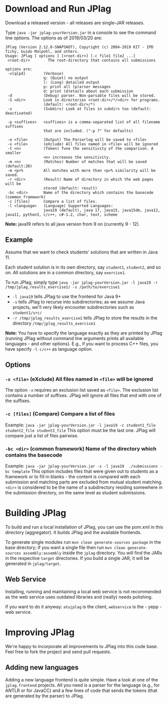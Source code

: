 # Download and Run JPlag
Download a released version - all releases are single-JAR releases.

Type `java -jar jplag-yourVersion.jar` in a console to see the command line options.
The options as of 2019/03/20 are:

```
JPlag (Version 2.12.0-SNAPSHOT), Copyright (c) 2004-2019 KIT - IPD Tichy, Guido Malpohl, and others.
Usage: JPlag [ options ] [<root-dir>] [-c file1 file2 ...]
 <root-dir>        The root-directory that contains all submissions

options are:
 -v[qlpd]        (Verbose)
                 q: (Quiet) no output
                 l: (Long) detailed output
                 p: print all (p)arser messages
                 d: print (d)etails about each submission
 -d              (Debug) parser. Non-parsable files will be stored.
 -S <dir>        Look in directories <root-dir>/*/<dir> for programs.
                 (default: <root-dir>/*)
 -s              (Subdirs) Look at files in subdirs too (default: deactivated)

 -p <suffixes>   <suffixes> is a comma-separated list of all filename suffixes
                 that are included. ("-p ?" for defaults)

 -o <file>       (Output) The Parserlog will be saved to <file>
 -x <file>       (eXclude) All files named in <file> will be ignored
 -t <n>          (Token) Tune the sensitivity of the comparison. A smaller
                 <n> increases the sensitivity.
 -m <n>          (Matches) Number of matches that will be saved (default:20)
 -m <p>%         All matches with more than <p>% similarity will be saved.
 -r <dir>        (Result) Name of directory in which the web pages will be
                 stored (default: result)
 -bc <dir>       Name of the directory which contains the basecode (common framework)
 -c [files]      Compare a list of files.
 -l <language>   (Language) Supported Languages:
                 java19 (default), java 17, java15, java15dm, java12, java11, python3, c/c++, c#-1.2, char, text, scheme
```

**Note:** java19 refers to all java version from 9 on (currently 9 - 12).

## Example
Assume that we want to check students' solutions that are written in Java 11.

Each student solution is in its own directory, say `student1`, `student2`, and so on.
All solutions are in a common directory, say `exercise1`.

To run JPlag, simply type `java -jar jplag-yourVersion.jar -l java19 -r /tmp/jplag_results_exercise1/ -s /path/to/exercise1`

- `-l java19` tells JPlag to use the frontend for Java 9+
- `-s` tells JPlag to recurse into subdirectories; as we assume Java projects, we'll very likely encounter subdirectories such as `student1/src/`
- `-r /tmp/jplag_results_exercise1` tells JPlag to store the results in the directory `/tmp/jplag_results_exercise1`

**Note:** You have to specify the language exactly as they are printed by JPlag (running JPlag without command line arguments prints all available languages - and other options).
E.g., if you want to process C++ files, you have specify `-l c/c++` as language option.

## Options
### `-x <file>`   (eXclude) All files named in `<file>` will be ignored
The option `-x` requires an exclusion list saved as `<file>`.
The exclusion list contains a  number of suffixes.
JPlag will ignore all files that end with one of the suffixes.

### `-c [files]`   (Compare) Compare a list of files
Example: `java -jar jplag-yourVersion.jar -l java19 -c student1_file student2_file student3_file`
This option must be the last one.
JPlag will compare just a list of files pairwise.

### `-bc <dir>`   (common framework) Name of the directory which contains the basecode
Example: `java -jar jplag-yourVersion.jar -s -l java19  ./submissions -bc template`
This option includes files that were given out to students as a framework or to fill in blanks - the content is compared with each submission and matching parts are excluded from mutual student matching.
`<dir>` is considered to be the name of a subdirectory residing somewhere in the submission directory, on the same level as student submissions.

# Building JPlag
To build and run a local installation of JPlag, you can use the pom.xml in this directory (aggregator). It builds JPlag and the available frontends. 

To generate single modules run `mvn clean generate-sources package` in the base directory; if you want a single file then run `mvn clean generate-sources assembly:assembly` inside the `jplag` directory. You will find the JARs in the respective `target` directories. If you build a single JAR, it will be generated in `jplag/target`.

## Web Service
Installing, running and maintaining a local web service is not recommended as the web service uses outdated libraries and (really) needs polishing.

If you want to do it anyway: `atujplag` is the client, `webservice` is the - yepp - web service.

# Improving JPlag
We're happy to incorporate all improvements to JPlag into this code base. Feel free to fork the project and send pull requests.

## Adding new languages
Adding a new language frontend is quite simple. Have a look at one of the `jplag.frontend` projects. All you need is a parser for the language (e.g., for ANTLR or for JavaCC) and a few lines of code that sends the tokens (that are generated by the parser) to JPlag.
